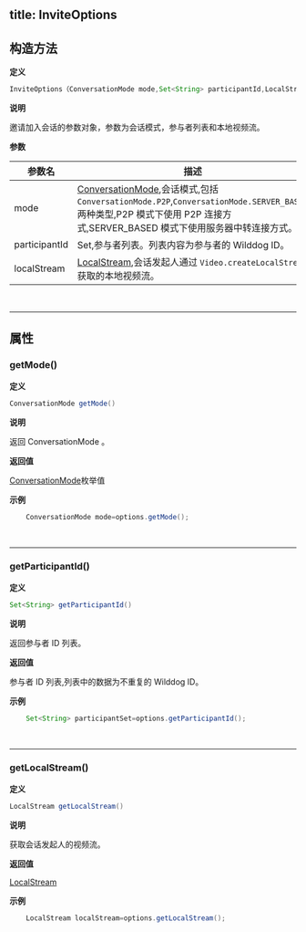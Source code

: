title: InviteOptions
---

## 构造方法

**定义**   

```java
InviteOptions（ConversationMode mode,Set<String> participantId,LocalStream localStream）
```

**说明**

邀请加入会话的参数对象，参数为会话模式，参与者列表和本地视频流。

**参数**

| 参数名 | 描述 |
|---|---|
|mode|[ConversationMode](/api/video/android/conversation-mode.html),会话模式,包括 `ConversationMode.P2P`,`ConversationMode.SERVER_BASED` 两种类型,P2P 模式下使用 P2P 连接方式,SERVER_BASED 模式下使用服务器中转连接方式。|
|participantId|Set<String>,参与者列表。列表内容为参与者的 Wilddog ID。|
|localStream|[LocalStream](/api/video/android/local-stream.html),会话发起人通过 `Video.createLocalStream` 获取的本地视频流。|

</br>

---

## 属性

### getMode()

**定义**   

```java
ConversationMode getMode()
```

**说明**

返回 ConversationMode 。

**返回值**

[ConversationMode](/api/video/android/conversation-mode.html)枚举值

**示例**

```java
	ConversationMode mode=options.getMode();
```

</br>

---

### getParticipantId()

**定义**   

```java
Set<String> getParticipantId()
```

**说明**

返回参与者 ID 列表。

**返回值**

参与者 ID 列表,列表中的数据为不重复的 Wilddog ID。

**示例**

```java
	Set<String> participantSet=options.getParticipantId();
```

</br>

---

### getLocalStream()

**定义**   

```java
LocalStream getLocalStream()
```

**说明**

获取会话发起人的视频流。

**返回值**

[LocalStream](/api/video/android/local-stream.html)

**示例**

```java
	LocalStream localStream=options.getLocalStream();
```
